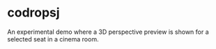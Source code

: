# codropsj
An experimental demo where a 3D perspective preview is shown for a selected seat in a cinema room.
